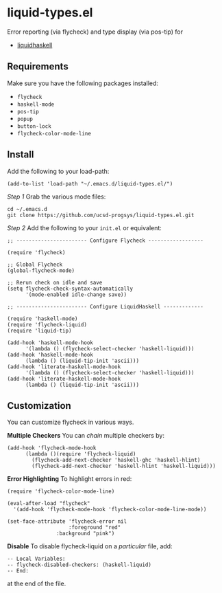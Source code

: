 liquid-types.el
===============

Error reporting (via flycheck) and type display (via pos-tip) for 

+ [liquidhaskell](https://github.com/ucsd-progsys/liquidhaskell)

Requirements
------------

Make sure you have the following packages installed:

+ `flycheck`
+ `haskell-mode`
+ `pos-tip`
+ `popup`
+ `button-lock`
+ `flycheck-color-mode-line`

Install
-------

Add the following to your load-path:

~~~~~
(add-to-list 'load-path "~/.emacs.d/liquid-types.el/")
~~~~~

*Step 1* Grab the various mode files:

~~~~~
cd ~/.emacs.d
git clone https://github.com/ucsd-progsys/liquid-types.el.git
~~~~~

*Step 2* Add the following to your `init.el` or equivalent:

~~~~~
;; ----------------------- Configure Flycheck ------------------

(require 'flycheck)

;; Global Flycheck
(global-flycheck-mode)

;; Rerun check on idle and save
(setq flycheck-check-syntax-automatically 
      '(mode-enabled idle-change save))

;; ----------------------- Configure LiquidHaskell -------------

(require 'haskell-mode)
(require 'flycheck-liquid)
(require 'liquid-tip)

(add-hook 'haskell-mode-hook 
	  '(lambda () (flycheck-select-checker 'haskell-liquid)))
(add-hook 'haskell-mode-hook
	  (lambda () (liquid-tip-init 'ascii)))
(add-hook 'literate-haskell-mode-hook 
	  '(lambda () (flycheck-select-checker 'haskell-liquid)))
(add-hook 'literate-haskell-mode-hook
	  (lambda () (liquid-tip-init 'ascii)))
~~~~~

Customization
-------------

You can customize flycheck in various ways.

**Multiple Checkers** You can *chain* multiple checkers by:

~~~~~
(add-hook 'flycheck-mode-hook 
      (lambda ()(require 'flycheck-liquid)
        (flycheck-add-next-checker 'haskell-ghc 'haskell-hlint)
        (flycheck-add-next-checker 'haskell-hlint 'haskell-liquid)))
~~~~~

**Error Highlighting** To highlight errors in red:

~~~~~
(require 'flycheck-color-mode-line)

(eval-after-load "flycheck"
  '(add-hook 'flycheck-mode-hook 'flycheck-color-mode-line-mode))

(set-face-attribute 'flycheck-error nil
                    :foreground "red"
	            :background "pink")
~~~~~

**Disable**  To disable flycheck-liquid on a *particular* file, add:

    -- Local Variables:
    -- flycheck-disabled-checkers: (haskell-liquid)
    -- End:

at the end of the file.



